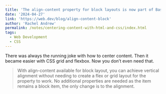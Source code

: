 ```yaml
---
title: 'The align-content property for block layouts is now part of Baseline'
date: '2024-04-27'
link: 'https://web.dev/blog/align-content-block'
author: 'Rachel Andrew'
permalink: /notes/centering-content-with-html-and-css/index.html
tags:
  - Web Development
  - CSS
---
```


There was always the running joke with how to center content. Then it became easier with CSS grid and flexbox. Now you don’t even need that.

> With align-content available for block layout, you can achieve vertical alignment without needing to create a flex or grid layout for the property to work. No additional properties are needed as the item remains a block item, the only change is to the alignment.